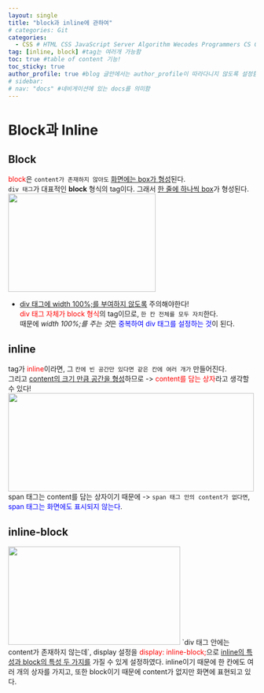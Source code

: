 ```yaml
---
layout: single
title: "block과 inline에 관하여"
# categories: Git
categories:
  - CSS # HTML CSS JavaScript Server Algorithm Wecodes Programmers CS Github Blog
tag: [inline, block] #tag는 여러개 가능함
toc: true #table of content 기능!
toc_sticky: true
author_profile: true #blog 글안에서는 author_profile이 따라다니지 않도록 설정함
# sidebar:
# nav: "docs" #네비게이션에 있는 docs를 의미함
---
```


# Block과 Inline

## Block

<span style="color:red">block</span>은 `content가 존재하지 않아도` <u>화면에는 box가 형성</u>된다.  
`div 태그`가 대표적인 **block** 형식의 tag이다. 그래서 <u>한 줄에 하나씩 box</u>가 형성된다.  
<img src="https://user-images.githubusercontent.com/87808288/152723573-52f7deca-9d2e-423e-9e1b-c0802c7c5cf1.png" width="300" height="200">

- <u>div 태그에 width 100%;를 부여하지 않도록</u> 주의해야한다!  
  <span style="color:red">div 태그 자체가 block 형식</span>의 tag이므로, `한 칸 전체를 모두 자치`한다.  
  때문에 *width 100%;를 주는 것*은 <span style="color:blue">중복하여 div 태그를 설정하는 것</span>이 된다.

## inline

tag가 <span style="color:red">inline</span>이라면, 그 `칸에 빈 공간만 있다면 같은 칸에 여러 개가` 만들어진다.  
그리고 <u>content의 크기 만큼 공간을 형성</u>하므로 -> <span style="color:red">content를 담는 상자</span>라고 생각할 수 있다!
<img src="https://user-images.githubusercontent.com/87808288/152724646-82a7284c-aafc-449d-83b6-0bf4056c36ed.png" width="500" height="200">  
span 태그는 content를 담는 상자이기 때문에 -> `span 태그 안의 content가 없다면`, <span style="color:blue">span 태그는 화면에도 표시되지 않는다</span>.

## inline-block

<img src="https://user-images.githubusercontent.com/87808288/152725325-a5a5c67a-990b-4c21-bc72-9516453085cd.png" width="350" height="200">  
`div 태그 안에는 content가 존재하지 않는데`, display 설정을 <span style="color:red">display: inline-block;</span>으로  
<u>inline의 특성과 block의 특성 두 가지를</u> 가질 수 있게 설정하였다.  
inline이기 때문에 한 칸에도 여러 개의 상자를 가지고, 또한 block이기 때문에 content가 없지만  
화면에 표현되고 있다.

<!-- tcp스쿨 -->
<!-- ### 2. Link 넣기

```

유형 1: (설명어를 입력) : [gunhee's coding blog](https://gunhee-jeong.github.io/)
유형 2: (URL 자동연결) : <https://gunhee-jeong.github.io/>
유형 3: (동일 파일 내 '문단으로 이동') : [1. Header로 이동](###-1-header)

```

유형 1: (설명어를 입력) : [gunhee's coding blog](https://gunhee-jeong.github.io/)
유형 2: (URL 자동연결) : <https://gunhee-jeong.github.io/>
유형 3: (동일 파일 내 '문단으로 이동') : [1. Header로 이동](#1-header)
유형 3의 방법

1. 특수문자를 제거
2. 스페이스는 -로 바꾸고
3. 대문자는 소문자로!
   그래서 ### 1. Header -> #1-header

## Link: [google][https://www.google.com/]

### 3. 수평선

```

---

```

---

### 4. 라인 바꾸기

```

스페이스바를 2번 눌러주면 다음칸으로
이동할 수 있어요!

```

---

스페이스바를 2번 눌러주면
다음칸으로 이동할 수 있어요!

### 5. list 만들기

```

1. 1번
2. 2번
3. 3번

- 순서없는 list
  - 순서없는 list
    - 순서없는 list

```

1. 1번
2. 2번
3. 3번

- 순서없는 list
  - 순서없는 list
    - 순서없는 list

---

### 6. font 관련

```

**진하게** -> 볼드
_기울여서_ -> 이탤릭체
~~취소선~~ -> 취소선

<ul>밑줄넣기</ul> -> 밑줄
<span style="color:red">빨간 글씨</span> -> 글자색
이것이 `인라인` 입니다 -> 인라인 코드
```

**진하게** -> 볼드
_기울여서_ -> 이탤릭체
~~취소선~~ -> 취소선
<u>밑줄넣기</u> -> 밑줄
<span style="color:red">빨간 글씨</span>
이것이 `인라인` 입니다 -> 인라인 코드

---

### 7. 인용구문

```
> coding
>
> > JavaScript
> >
> > > 내가 프짱!
```

> coding
>
> > JavaScript
> >
> > > 내가 프짱!

---

### 8. 이미지 삽입

```
유형1: ('사이즈를 조절' -> HTML 태그 사용) : <img src="https://gunhee-jeong.github.io/assets/images/blogLogo.png" width="300" height="200">
유형2: (이미지 삽입 후 -> 링크 걸기)
[![이미지](https://gunhee-jeong.github.io/assets/images/blogLogo/blogLogo.png)](https://gunhee-jeong.github.io/)
```

유형1: ('사이즈를 조절' -> HTML 태그 사용) : <img src="https://gunhee-jeong.github.io/assets/images/blogLogo.png" width="300" height="200">
유형2: (이미지 삽입 후 -> 링크 걸기)
[![이미지](https://gunhee-jeong.github.io/assets/images/blogLogo.png)](https://gunhee-jeong.github.io/)

### 9. 표 만들기

```
||국어|영어|
| :--- | ---: | :--: |
|건희 | 100점 | 100점
|철수 | 100점 | 100점
```

|      |  국어 | 영어  |
| :--- | ----: | :---: |
| 건희 | 100점 | 100점 |
| 철수 | 100점 | 100점 |

> - header를 넣고 싶은 경우 ---을 사용하고 :을 이용하여 정렬에 사용함!

### 10. 토글 만들기

```
<details>
<summary>여기를 누르세요</summary>
<div markdown="1">
숨겨진 내용
</div>
</details>
```

<details>
<summary>여기를 누르세요</summary>
<div markdown="1">
숨겨진 내용
</div>
</details> -->
